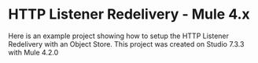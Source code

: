 # HTTP Listener Redelivery - Mule 4.x

Here is an example project showing how to setup the HTTP Listener Redelivery with an Object Store. This project was created on Studio 7.3.3 with Mule 4.2.0


